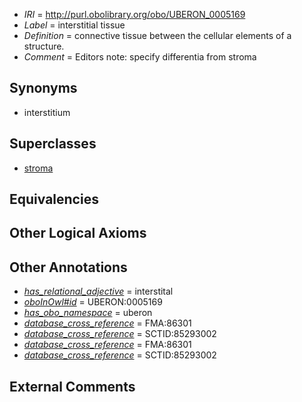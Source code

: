  * *IRI* = http://purl.obolibrary.org/obo/UBERON_0005169
 * *Label* = interstitial tissue
 * *Definition* = connective tissue between the cellular elements of a structure.
 * *Comment* = Editors note: specify differentia from stroma

## Synonyms

 * interstitium

## Superclasses

 * [stroma](../../UBERON/91/UBERON_0003891.md)

## Equivalencies


## Other Logical Axioms


## Other Annotations

 * *[has_relational_adjective](../../UBPROP/07/UBPROP_0000007.md)* = interstital
 * *[oboInOwl#id](../../id/oboInOwl#id.md)* = UBERON:0005169
 * *[has_obo_namespace](../../ce/oboInOwl#hasOBONamespace.md)* = uberon
 * *[database_cross_reference](../../ef/oboInOwl#hasDbXref.md)* = FMA:86301
 * *[database_cross_reference](../../ef/oboInOwl#hasDbXref.md)* = SCTID:85293002
 * *[database_cross_reference](../../ef/oboInOwl#hasDbXref.md)* = FMA:86301
 * *[database_cross_reference](../../ef/oboInOwl#hasDbXref.md)* = SCTID:85293002

## External Comments

